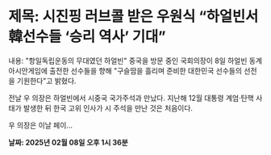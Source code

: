 # **제목: 시진핑 러브콜 받은 우원식 “하얼빈서 韓선수들 ‘승리 역사’ 기대”**

  내용: "항일독립운동의 무대였던 하얼빈" 중국을 방문 중인 국회의장이 8일 하얼빈 동계 아시안게임에 출전한 선수들을 향해 "구슬땀을 흘리며 준비한 대한민국 선수들의 선전을 기원한다"고 밝혔다.

전날 우 의장은 하얼빈에서 시중국 국가주석과 만났다. 지난해 12월 대통령 계엄·탄핵 사태가 발생한 뒤 한국 고위 인사가 시 주석을 만난 것은 처음이다.

우 의장은 이날 페이...

  **날짜: 2025년 02월 08일 오후 1시 36분**
